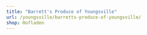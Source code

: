 ```yaml
---
title: "Barrett's Produce of Youngsville"
url: /youngsville/barretts-produce-of-youngsville/
shop: Hofladen
---
```

